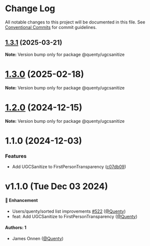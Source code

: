 # Change Log

All notable changes to this project will be documented in this file.
See [Conventional Commits](https://conventionalcommits.org) for commit guidelines.

## [1.3.1](https://github.com/Quenty/NevermoreEngine/compare/@quenty/ugcsanitize@1.3.0...@quenty/ugcsanitize@1.3.1) (2025-03-21)

**Note:** Version bump only for package @quenty/ugcsanitize





# [1.3.0](https://github.com/Quenty/NevermoreEngine/compare/@quenty/ugcsanitize@1.2.0...@quenty/ugcsanitize@1.3.0) (2025-02-18)

**Note:** Version bump only for package @quenty/ugcsanitize





# [1.2.0](https://github.com/Quenty/NevermoreEngine/compare/@quenty/ugcsanitize@1.1.0...@quenty/ugcsanitize@1.2.0) (2024-12-15)

**Note:** Version bump only for package @quenty/ugcsanitize





# 1.1.0 (2024-12-03)


### Features

* Add UGCSanitize to FirstPersonTransparency ([c07db09](https://github.com/Quenty/NevermoreEngine/commit/c07db0937e56055ead6cd4332e2fa19f4ab4259e))





# v1.1.0 (Tue Dec 03 2024)

#### 🚀 Enhancement

- Users/quenty/sorted list improvements [#522](https://github.com/Quenty/NevermoreEngine/pull/522) ([@Quenty](https://github.com/Quenty))
- feat: Add UGCSanitize to FirstPersonTransparency ([@Quenty](https://github.com/Quenty))

#### Authors: 1

- James Onnen ([@Quenty](https://github.com/Quenty))
